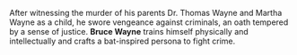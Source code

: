 After witnessing the murder of his parents Dr. Thomas Wayne and Martha Wayne as a child,
he swore vengeance against criminals, an oath tempered by a sense of justice. 
**Bruce Wayne** trains himself physically and intellectually and crafts a bat-inspired persona to fight crime.
